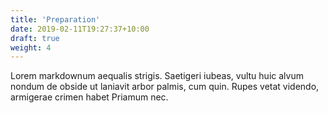 ```yaml
---
title: 'Preparation'
date: 2019-02-11T19:27:37+10:00
draft: true
weight: 4
---
```


Lorem markdownum aequalis strigis. Saetigeri iubeas, vultu huic alvum nondum
de obside ut laniavit arbor palmis, cum quin. Rupes vetat videndo, armigerae
crimen habet Priamum nec.
